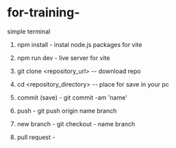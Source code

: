 # for-training-

simple terminal

1. npm install - instal node.js packages for vite
2. npm run dev - live server for vite

3. git clone <repository_url> -- download repo
4. cd <repository_directory> -- place for save in your pc
5. commit (save) - git commit -am 'name'
6. push - git push origin name branch
7. new branch - git checkout - name branch
8. pull request -

